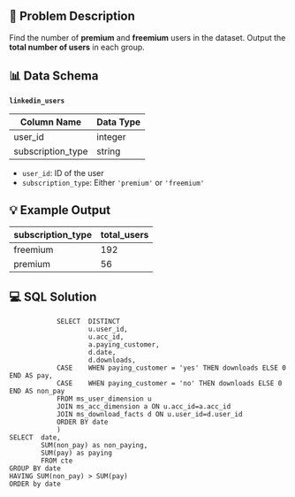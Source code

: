 ## 📝 Problem Description

Find the number of **premium** and **freemium** users in the dataset. Output the **total number of users** in each group.

## 📊 Data Schema

**`linkedin_users`**

| Column Name      | Data Type |
|------------------|-----------|
| user_id          | integer   |
| subscription_type| string    |

- `user_id`: ID of the user
- `subscription_type`: Either `'premium'` or `'freemium'`

## 💡 Example Output

| subscription_type | total_users |
|-------------------|-------------|
| freemium          | 192         |
| premium           | 56          |

## 💻 SQL Solution

```WITH cte AS(
            SELECT  DISTINCT
                    u.user_id,
                    u.acc_id,
                    a.paying_customer,
                    d.date,
                    d.downloads,
            CASE    WHEN paying_customer = 'yes' THEN downloads ELSE 0 END AS pay,
            CASE    WHEN paying_customer = 'no' THEN downloads ELSE 0 END AS non_pay
            FROM ms_user_dimension u
            JOIN ms_acc_dimension a ON u.acc_id=a.acc_id
            JOIN ms_download_facts d ON u.user_id=d.user_id
            ORDER BY date
            )
SELECT  date,
        SUM(non_pay) as non_paying,
        SUM(pay) as paying
        FROM cte
GROUP BY date
HAVING SUM(non_pay) > SUM(pay)
ORDER by date
